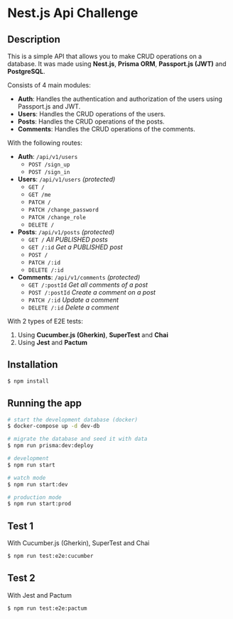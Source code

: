 # Nest.js Api Challenge

## Description

This is a simple API that allows you to make CRUD operations on a database. It was made using **Nest.js**, **Prisma ORM**, **Passport.js (JWT)** and **PostgreSQL**.

Consists of 4 main modules:

- **Auth**: Handles the authentication and authorization of the users using Passport.js and JWT.
- **Users**: Handles the CRUD operations of the users.
- **Posts**: Handles the CRUD operations of the posts.
- **Comments**: Handles the CRUD operations of the comments.

With the following routes:

- **Auth**: `/api/v1/users`
  - `POST /sign_up`
  - `POST /sign_in`
- **Users**: `/api/v1/users` _(protected)_
  - `GET /`
  - `GET /me`
  - `PATCH /`
  - `PATCH /change_password`
  - `PATCH /change_role`
  - `DELETE /`
- **Posts**: `/api/v1/posts` _(protected)_
  - `GET /` _All PUBLISHED posts_
  - `GET /:id` _Get a PUBLISHED post_
  - `POST /`
  - `PATCH /:id`
  - `DELETE /:id`
- **Comments**: `/api/v1/comments` _(protected)_
  - `GET /:postId` _Get all comments of a post_
  - `POST /:postId` _Create a comment on a post_
  - `PATCH /:id` _Update a comment_
  - `DELETE /:id` _Delete a comment_

With 2 types of E2E tests:

1. Using **Cucumber.js (Gherkin)**, **SuperTest** and **Chai**
1. Using **Jest** and **Pactum**

## Installation

```bash
$ npm install
```

## Running the app

```bash
# start the development database (docker)
$ docker-compose up -d dev-db

# migrate the database and seed it with data
$ npm run prisma:dev:deploy

# development
$ npm run start

# watch mode
$ npm run start:dev

# production mode
$ npm run start:prod
```

## Test 1

With Cucumber.js (Gherkin), SuperTest and Chai

```bash
$ npm run test:e2e:cucumber
```

## Test 2

With Jest and Pactum

```bash
$ npm run test:e2e:pactum
```
